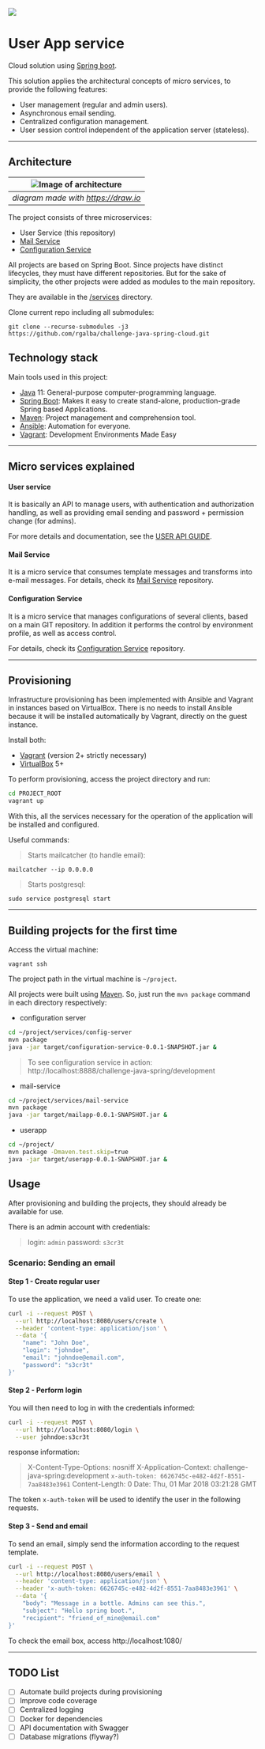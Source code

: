 <a href="https://codeclimate.com/github/rgalba/UserMailService/maintainability"><img src="https://api.codeclimate.com/v1/badges/c9f6d50a26663fbb7fb4/maintainability" /></a>

# User App service

Cloud solution using [Spring boot].

This solution applies the architectural concepts of micro services, to provide the following features:

- User management (regular and admin users).
- Asynchronous email sending.
- Centralized configuration management.
- User session control independent of the application server (stateless).

---

## Architecture

|![Image of architecture](/doc/architecture.jpg)|
|:--:|
|*diagram made with https://draw.io*|

The project consists of three microservices:

- User Service (this repository)
- [Mail Service]
- [Configuration Service]

All projects are based on Spring Boot. Since projects have distinct lifecycles, they must have different repositories. But for the sake of simplicity, the other projects were added as modules to the main repository.

They are available in the [/services] directory.

Clone current repo including all submodules:
```
git clone --recurse-submodules -j3 https://github.com/rgalba/challenge-java-spring-cloud.git
```

## Technology stack
Main tools used in this project:

- [Java] 11: General-purpose computer-programming language.
- [Spring Boot]: Makes it easy to create stand-alone, production-grade Spring based Applications.
- [Maven]: Project management and comprehension tool.
- [Ansible]: Automation for everyone.
- [Vagrant]: Development Environments Made Easy

---

## Micro services explained
#### User service

It is basically an API to manage users, with authentication and authorization handling, as well as providing email sending and password + permission change (for admins).

For more details and documentation, see the [USER API GUIDE].

#### Mail Service

It is a micro service that consumes template messages and transforms into e-mail messages.
For details, check its [Mail Service] repository.

#### Configuration Service

It is a micro service that manages configurations of several clients, based on a main GIT repository. In addition it performs the control by environment profile, as well as access control.

For details, check its [Configuration Service] repository.

---

## Provisioning

Infrastructure provisioning has been implemented with Ansible and Vagrant in instances based on VirtualBox.
There is no needs to install Ansible because it will be installed automatically by Vagrant, directly on the guest instance.

Install both:

- [Vagrant] (version 2+ strictly necessary)
- [VirtualBox] 5+

To perform provisioning, access the project directory and run:
```sh
cd PROJECT_ROOT
vagrant up
```

With this, all the services necessary for the operation of the application will be installed and configured.

Useful commands:

> Starts mailcatcher (to handle email):
```
mailcatcher --ip 0.0.0.0
```

> Starts postgresql:
```
sudo service postgresql start
```

---

## Building projects for the first time

Access the virtual machine:
```
vagrant ssh
```

The project path in the virtual machine is `~/project`.

All projects were built using [Maven]. So, just run the `mvn package` command in each directory respectively:

- configuration server
```sh
cd ~/project/services/config-server
mvn package
java -jar target/configuration-service-0.0.1-SNAPSHOT.jar &
```
> To see configuration service in action: http://localhost:8888/challenge-java-spring/development

- mail-service
```sh
cd ~/project/services/mail-service
mvn package
java -jar target/mailapp-0.0.1-SNAPSHOT.jar &
```

- userapp
```sh
cd ~/project/
mvn package -Dmaven.test.skip=true
java -jar target/userapp-0.0.1-SNAPSHOT.jar &
```

## Usage

After provisioning and building the projects, they should already be available for use.

There is an admin account with credentials:

> login: `admin`
  password: `s3cr3t`

### Scenario: Sending an email
#### Step 1 - Create regular user
To use the application, we need a valid user. To create one:

```sh
curl -i --request POST \
  --url http://localhost:8080/users/create \
  --header 'content-type: application/json' \
  --data '{
	"name": "John Doe",
	"login": "johndoe",
	"email": "johndoe@email.com",
	"password": "s3cr3t"
}'
```

#### Step 2 - Perform login
You will then need to log in with the credentials informed:
```sh
curl -i --request POST \
  --url http://localhost:8080/login \
  --user johndoe:s3cr3t
```
response information:

> X-Content-Type-Options: nosniff
X-Application-Context: challenge-java-spring:development
`x-auth-token: 6626745c-e482-4d2f-8551-7aa8483e3961`
Content-Length: 0
Date: Thu, 01 Mar 2018 03:21:28 GMT

The token `x-auth-token` will be used to identify the user in the following requests.

#### Step 3 - Send and email

To send an email, simply send the information according to the request template.

```sh
curl -i --request POST \
  --url http://localhost:8080/users/email \
  --header 'content-type: application/json' \
  --header 'x-auth-token: 6626745c-e482-4d2f-8551-7aa8483e3961' \
  --data '{
	"body": "Message in a bottle. Admins can see this.",
	"subject": "Hello spring boot.",
	"recipient": "friend_of_mine@email.com"
}'
```

To check the email box, access http://localhost:1080/

---

## TODO List
- [ ] Automate build projects during provisioning
- [ ] Improve code coverage
- [ ] Centralized logging
- [ ] Docker for dependencies
- [ ] API documentation with Swagger
- [ ] Database migrations (flyway?)

[Spring boot]: https://projects.spring.io/spring-boot/
[Maven]: https://maven.apache.org/
[Mail Service]: https://github.com/rgalba/mailapp
[Configuration Service]: https://github.com/rgalba/java-spring-config-server
[USER API GUIDE]: README-API.md
[Vagrant]: https://www.vagrantup.com/
[VirtualBox]: https://www.virtualbox.org/
[/services]: /services
[Java]: https://java.com
[Ansible]: https://www.ansible.com